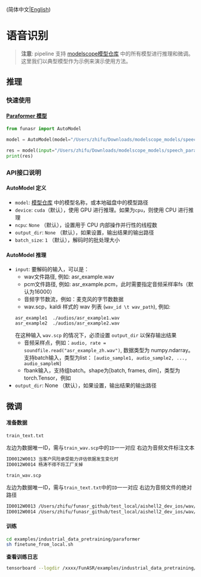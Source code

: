 (简体中文|[English](./README.md))

# 语音识别

> **注意**:
> pipeline 支持 [modelscope模型仓库](https://alibaba-damo-academy.github.io/FunASR/en/model_zoo/modelscope_models.html#pretrained-models-on-modelscope) 中的所有模型进行推理和微调。这里我们以典型模型作为示例来演示使用方法。

## 推理

### 快速使用
#### [Paraformer 模型](https://www.modelscope.cn/models/damo/speech_paraformer-large_asr_nat-zh-cn-16k-common-vocab8404-pytorch/summary)
```python
from funasr import AutoModel

model = AutoModel(model="/Users/zhifu/Downloads/modelscope_models/speech_paraformer-large_asr_nat-zh-cn-16k-common-vocab8404-pytorch")

res = model(input="/Users/zhifu/Downloads/modelscope_models/speech_paraformer-large_asr_nat-zh-cn-16k-common-vocab8404-pytorch/example/asr_example.wav")
print(res)
```

### API接口说明
#### AutoModel 定义
- `model`: [模型仓库](https://alibaba-damo-academy.github.io/FunASR/en/model_zoo/modelscope_models.html#pretrained-models-on-modelscope) 中的模型名称，或本地磁盘中的模型路径
- `device`: `cuda`（默认），使用 GPU 进行推理。如果为`cpu`，则使用 CPU 进行推理
- `ncpu`: `None` （默认），设置用于 CPU 内部操作并行性的线程数
- `output_dir`: `None` （默认），如果设置，输出结果的输出路径
- `batch_size`: `1` （默认），解码时的批处理大小
#### AutoModel 推理
- `input`: 要解码的输入，可以是：
  - wav文件路径, 例如: asr_example.wav
  - pcm文件路径, 例如: asr_example.pcm，此时需要指定音频采样率fs（默认为16000）
  - 音频字节数流，例如：麦克风的字节数数据
  - wav.scp，kaldi 样式的 wav 列表 (`wav_id \t wav_path`), 例如:
  ```text
  asr_example1  ./audios/asr_example1.wav
  asr_example2  ./audios/asr_example2.wav
  ```
  在这种输入 `wav.scp` 的情况下，必须设置 `output_dir` 以保存输出结果
  - 音频采样点，例如：`audio, rate = soundfile.read("asr_example_zh.wav")`, 数据类型为 numpy.ndarray。支持batch输入，类型为list：
  ```[audio_sample1, audio_sample2, ..., audio_sampleN]```
  - fbank输入，支持组batch。shape为[batch, frames, dim]，类型为torch.Tensor，例如
- `output_dir`: None （默认），如果设置，输出结果的输出路径


## 微调

#### 准备数据

`train_text.txt`

左边为数据唯一ID，需与`train_wav.scp`中的`ID`一一对应
右边为音频文件标注文本

```bash
ID0012W0013 当客户风险承受能力评估依据发生变化时
ID0012W0014 杨涛不得不将工厂关掉
```


`train_wav.scp`

左边为数据唯一ID，需与`train_text.txt`中的`ID`一一对应
右边为音频文件的绝对路径

```bash
ID0012W0013 /Users/zhifu/funasr_github/test_local/aishell2_dev_ios/wav/D0012/ID0012W0013.wav
ID0012W0014 /Users/zhifu/funasr_github/test_local/aishell2_dev_ios/wav/D0012/ID0012W0014.wav
```

#### 训练

```bash
cd examples/industrial_data_pretraining/paraformer
sh finetune_from_local.sh
```

**查看训练日志**

```bash
tensorboard --logdir /xxxx/FunASR/examples/industrial_data_pretraining/paraformer/outputs/log/tensorboard
```